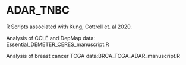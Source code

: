 # ADAR_TNBC

R Scripts associated with Kung, Cottrell et. al 2020.

Analysis of CCLE and DepMap data: Essential_DEMETER_CERES_manuscript.R

Analysis of breast cancer TCGA data:BRCA_TCGA_ADAR_manuscript.R
